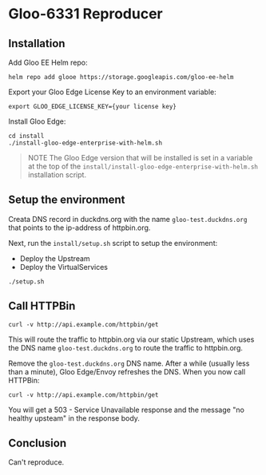 # Gloo-6331 Reproducer

## Installation

Add Gloo EE Helm repo:
```
helm repo add glooe https://storage.googleapis.com/gloo-ee-helm
```

Export your Gloo Edge License Key to an environment variable:
```
export GLOO_EDGE_LICENSE_KEY={your license key}
```

Install Gloo Edge:
```
cd install
./install-gloo-edge-enterprise-with-helm.sh
```

> NOTE
> The Gloo Edge version that will be installed is set in a variable at the top of the `install/install-gloo-edge-enterprise-with-helm.sh` installation script.

## Setup the environment

Creata DNS record in duckdns.org with the name `gloo-test.duckdns.org` that points to the ip-address of httpbin.org.

Next, run the `install/setup.sh` script to setup the environment:

- Deploy the Upstream
- Deploy the VirtualServices

```
./setup.sh
```

## Call HTTPBin

```
curl -v http://api.example.com/httpbin/get
```

This will route the traffic to httpbin.org via our static Upstream, which uses the DNS name `gloo-test.duckdns.org` to route the traffic to httpbin.org.

Remove the `gloo-test.duckdns.org` DNS name. After a while (usually less than a minute), Gloo Edge/Envoy refreshes the DNS. When you now call HTTPBin:

```
curl -v http://api.example.com/httpbin/get
```

You will get a 503 - Service Unavailable response and the message "no healthy upsteam" in the response body.


## Conclusion
Can't reproduce.